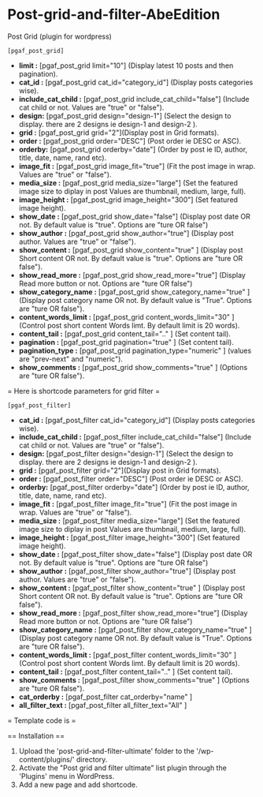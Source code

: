 # Post-grid-and-filter-AbeEdition
Post Grid (plugin for wordpress)



<code>[pgaf_post_grid]</code>

* **limit :** [pgaf_post_grid limit="10"] (Display latest 10 posts and then pagination).
* **cat_id :**  [pgaf_post_grid cat_id="category_id"] (Display posts categories wise).
* **include_cat_child :** [pgaf_post_grid include_cat_child="false"] (Include cat child or not. Values are "true" or "false").
* **design:** [pgaf_post_grid design="design-1"] (Select the design to display. there are 2 designs ie design-1 and design-2 ).
* **grid :** [pgaf_post_grid grid="2"](Display post in Grid formats).
* **order :**  [pgaf_post_grid order="DESC"] (Post order ie DESC or ASC).
* **orderby:** [pgaf_post_grid orderby="date"] (Order by post ie ID, author, title, date, name, rand etc).
* **image_fit :** [pgaf_post_grid image_fit="true"] (Fit the post image in wrap. Values are "true" or "false").
* **media_size :**  [pgaf_post_grid media_size="large"] (Set the featured image size to diplay in post Values are thumbnail, medium, large, full).
* **image_height :**  [pgaf_post_grid image_height="300"] (Set featured image height).
* **show_date :** [pgaf_post_grid show_date="false"] (Display post date OR not. By default value is "true". Options are "ture OR false")
* **show_author :** [pgaf_post_grid show_author="true"] (Display post author. Values are "true" or "false").
* **show_content :** [pgaf_post_grid show_content="true" ] (Display post Short content OR not. By default value is "true". Options are "ture OR false").
* **show_read_more :** [pgaf_post_grid show_read_more="true"] (Display Read more button or not. Options are "ture OR false")
* **show_category_name :** [pgaf_post_grid show_category_name="true" ] (Display post category name OR not. By default value is "True". Options are "ture OR false").
* **content_words_limit :** [pgaf_post_grid content_words_limit="30" ] (Control post short content Words limt. By default limit is 20 words).
* **content_tail :** [pgaf_post_grid content_tail=".." ] (Set content tail).
* **pagination :** [pgaf_post_grid pagination="true" ] (Set content tail).
* **pagination_type :** [pgaf_post_grid pagination_type="numeric" ] (values are "prev-next" and "numeric").
* **show_comments :** [pgaf_post_grid show_comments="true" ] (Options are "ture OR false").

= Here is shortcode parameters for grid filter =

<code>[pgaf_post_filter]</code>

* **cat_id :**  [pgaf_post_filter cat_id="category_id"] (Display posts categories wise).
* **include_cat_child :** [pgaf_post_filter include_cat_child="false"] (Include cat child or not. Values are "true" or "false").
* **design:** [pgaf_post_filter design="design-1"] (Select the design to display. there are 2 designs ie design-1 and design-2 ).
* **grid :** [pgaf_post_filter grid="2"](Display post in Grid formats).
* **order :**  [pgaf_post_filter order="DESC"] (Post order ie DESC or ASC).
* **orderby:** [pgaf_post_filter orderby="date"] (Order by post ie ID, author, title, date, name, rand etc).
* **image_fit :** [pgaf_post_filter image_fit="true"] (Fit the post image in wrap. Values are "true" or "false").
* **media_size :**  [pgaf_post_filter media_size="large"] (Set the featured image size to diplay in post Values are thumbnail, medium, large, full).
* **image_height :**  [pgaf_post_filter image_height="300"] (Set featured image height).
* **show_date :** [pgaf_post_filter show_date="false"] (Display post date OR not. By default value is "true". Options are "ture OR false")
* **show_author :** [pgaf_post_filter show_author="true"] (Display post author. Values are "true" or "false").
* **show_content :** [pgaf_post_filter show_content="true" ] (Display post Short content OR not. By default value is "true". Options are "ture OR false").
* **show_read_more :** [pgaf_post_filter show_read_more="true"] (Display Read more button or not. Options are "ture OR false")
* **show_category_name :** [pgaf_post_filter show_category_name="true" ] (Display post category name OR not. By default value is "True". Options are "ture OR false").
* **content_words_limit :** [pgaf_post_filter content_words_limit="30" ] (Control post short content Words limt. By default limit is 20 words).
* **content_tail :** [pgaf_post_filter content_tail=".." ] (Set content tail).
* **show_comments :** [pgaf_post_filter show_comments="true" ] (Options are "ture OR false").
* **cat_orderby :** [pgaf_post_filter cat_orderby="name" ]
* **all_filter_text :** [pgaf_post_filter all_filter_text="All" ]

= Template code is =
<code><?php echo do_shortcode('[pgaf_post_grid]'); ?></code>
<code><?php echo do_shortcode('[pgaf_post_filter]'); ?></code>

== Installation ==

1. Upload the 'post-grid-and-filter-ultimate' folder to the '/wp-content/plugins/' directory.
2. Activate the "Post grid and filter ultimate" list plugin through the 'Plugins' menu in WordPress.
3. Add a new page and add shortcode.
